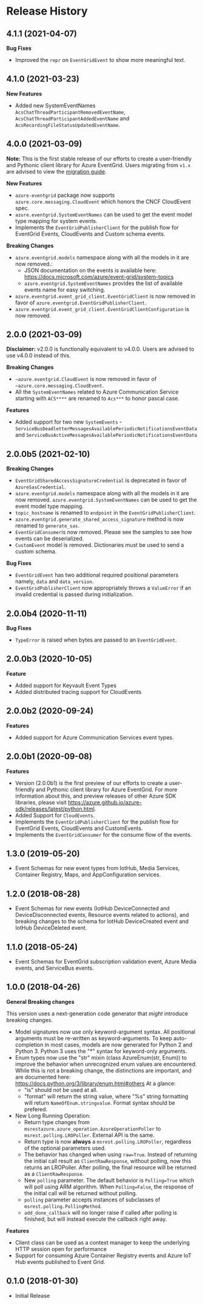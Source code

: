 # Release History

## 4.1.1 (2021-04-07)

  **Bug Fixes**
  - Improved the `repr` on `EventGridEvent` to show more meaningful text.

## 4.1.0 (2021-03-23)

  **New Features**
  - Added new SystemEventNames `AcsChatThreadParticipantRemovedEventName`, `AcsChatThreadParticipantAddedEventName` and `AcsRecordingFileStatusUpdatedEventName`.

## 4.0.0 (2021-03-09)

  **Note:** This is the first stable release of our efforts to create a user-friendly and Pythonic client library for Azure EventGrid. Users migrating from `v1.x` are advised to view the [migration guide](https://github.com/Azure/azure-sdk-for-python/blob/master/sdk/eventgrid/azure-eventgrid/migration_guide.md).

  **New Features**
  - `azure-eventgrid` package now supports `azure.core.messaging.CloudEvent` which honors the CNCF CloudEvent spec.
  - `azure.eventgrid.SystemEventNames` can be used to get the event model type mapping for system events.
  - Implements the `EventGridPublisherClient` for the publish flow for EventGrid Events, CloudEvents and Custom schema events.

  **Breaking Changes**
  - `azure.eventgrid.models` namespace along with all the models in it are now removed.:
      - JSON documentation on the events is available here: https://docs.microsoft.com/azure/event-grid/system-topics
      - `azure.eventgrid.SystemEventNames` provides the list of available events name for easy switching.
  - `azure.eventgrid.event_grid_client.EventGridClient` is now removed in favor of `azure.eventgrid.EventGridPublisherClient`.
  - `azure.eventgrid.event_grid_client.EventGridClientConfiguration` is now removed.


## 2.0.0 (2021-03-09)

  **Disclaimer:** v2.0.0 is functionally equivalent to v4.0.0. Users are advised to use v4.0.0 instead of this.

  **Breaking Changes**
  - `~azure.eventgrid.CloudEvent` is now removed in favor of `~azure.core.messaging.CloudEvent`.
  - All the `SystemEventNames` related to Azure Communication Service starting with `ACS****` are renamed to `Acs***` to honor pascal case.

  **Features**
  - Added support for two new `SystemEvents` - `ServiceBusDeadletterMessagesAvailablePeriodicNotificationsEventData` and `ServiceBusActiveMessagesAvailablePeriodicNotificationsEventData`

## 2.0.0b5 (2021-02-10)

  **Breaking Changes**
  - `EventGridSharedAccessSignatureCredential` is deprecated in favor of `AzureSasCredential`.
  - `azure.eventgrid.models` namespace along with all the models in it are now removed. `azure.eventgrid.SystemEventNames` can be used to get the event model type mapping.
  - `topic_hostname` is renamed to `endpoint` in the `EventGridPublisherClient`.
  - `azure.eventgrid.generate_shared_access_signature` method is now renamed to `generate_sas`.
  - `EventGridConsumer`is now removed. Please see the samples to see how events can be deserialized.
  - `CustomEvent` model is removed. Dictionaries must be used to send a custom schema.
  
  **Bug Fixes**
  - `EventGridEvent` has two additional required positional parameters namely, `data` and `data_version`.
  - `EventGridPublisherClient` now appropriately throws a `ValueError` if an invalid credential is passed during initialization.

## 2.0.0b4 (2020-11-11)

  **Bug Fixes**
  - `TypeError` is raised when bytes are passed to an `EventGridEvent`.

## 2.0.0b3 (2020-10-05)

  **Feature**
  - Added support for Keyvault Event Types
  - Added distributed tracing support for CloudEvents

## 2.0.0b2 (2020-09-24)

  **Features**
  - Added support for Azure Communication Services event types.

## 2.0.0b1 (2020-09-08)

  **Features**
  - Version (2.0.0b1) is the first preview of our efforts to create a user-friendly and Pythonic client library for Azure EventGrid.
  For more information about this, and preview releases of other Azure SDK libraries, please visit https://azure.github.io/azure-sdk/releases/latest/python.html.
  - Added Support for `CloudEvents`.
  - Implements the `EventGridPublisherClient` for the publish flow for EventGrid Events, CloudEvents and CustomEvents.
  - Implements the `EventGridConsumer` for the consume flow of the events.

## 1.3.0 (2019-05-20)

  - Event Schemas for new event types from IotHub, Media Services,
    Container Registry, Maps, and AppConfiguration services.

## 1.2.0 (2018-08-28)

  - Event Schemas for new events (IotHub DeviceConnected and
    DeviceDisconnected events, Resource events related to actions), and
    breaking changes to the schema for IotHub DeviceCreated event and
    IotHub DeviceDeleted event.

## 1.1.0 (2018-05-24)

  - Event Schemas for EventGrid subscription validation event, Azure
    Media events, and ServiceBus events.

## 1.0.0 (2018-04-26)

**General Breaking changes**

This version uses a next-generation code generator that *might*
introduce breaking changes.

  - Model signatures now use only keyword-argument syntax. All
    positional arguments must be re-written as keyword-arguments. To
    keep auto-completion in most cases, models are now generated for
    Python 2 and Python 3. Python 3 uses the "*" syntax for
    keyword-only arguments.
  - Enum types now use the "str" mixin (class AzureEnum(str, Enum)) to
    improve the behavior when unrecognized enum values are encountered.
    While this is not a breaking change, the distinctions are important,
    and are documented here:
    <https://docs.python.org/3/library/enum.html#others> At a glance:
      - "is" should not be used at all.
      - "format" will return the string value, where "%s" string
        formatting will return `NameOfEnum.stringvalue`. Format syntax
        should be prefered.
  - New Long Running Operation:
      - Return type changes from
        `msrestazure.azure_operation.AzureOperationPoller` to
        `msrest.polling.LROPoller`. External API is the same.
      - Return type is now **always** a `msrest.polling.LROPoller`,
        regardless of the optional parameters used.
      - The behavior has changed when using `raw=True`. Instead of
        returning the initial call result as `ClientRawResponse`,
        without polling, now this returns an LROPoller. After polling,
        the final resource will be returned as a `ClientRawResponse`.
      - New `polling` parameter. The default behavior is
        `Polling=True` which will poll using ARM algorithm. When
        `Polling=False`, the response of the initial call will be
        returned without polling.
      - `polling` parameter accepts instances of subclasses of
        `msrest.polling.PollingMethod`.
      - `add_done_callback` will no longer raise if called after
        polling is finished, but will instead execute the callback right
        away.

**Features**

  - Client class can be used as a context manager to keep the underlying
    HTTP session open for performance
  - Support for consuming Azure Container Registry events and Azure IoT
    Hub events published to Event Grid.

## 0.1.0 (2018-01-30)

  - Initial Release
